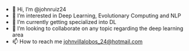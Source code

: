 - 👋 Hi, I’m @johnruiz24
- 👀 I’m interested in Deep Learning, Evolutionary Computing and NLP
- 🌱 I’m currently getting specialized into DL
- 💞️ I’m looking to collaborate on any topic regarding the deep learning area
- 📫 How to reach me johnvillalobos_24@hotmail.com

<!---
johnruiz24/johnruiz24 is a ✨ special ✨ repository because its `README.md` (this file) appears on your GitHub profile.
You can click the Preview link to take a look at your changes.
--->
